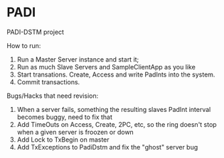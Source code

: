PADI
====

PADI-DSTM project

How to run:

1. Run a Master Server instance and start it;
2. Run as much Slave Servers and SampleClientApp as you like
3. Start transations. Create, Access and write PadInts into the system.
4. Commit transactions.

Bugs/Hacks that need revision:
1. When a server fails, something the resulting slaves PadInt interval becomes buggy, need to fix that
2. Add TimeOuts on Access, Create, 2PC, etc, so the ring doesn't stop when a given server is froozen or down
3. Add Lock to TxBegin on master 
4. Add TxExceptions to PadiDstm and fix the "ghost" server bug

